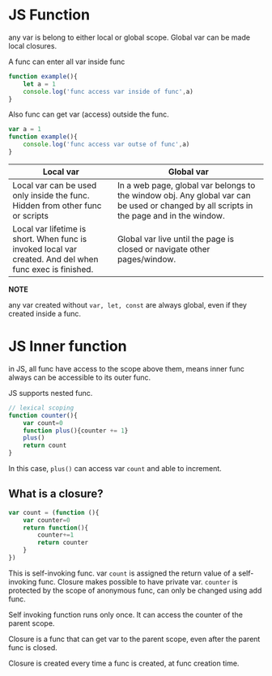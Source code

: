 
# JS Function

any var is belong to either local or global scope. Global var can be made local closures.

A func can enter all var inside func 

```js
function example(){
    let a = 1
    console.log('func access var inside of func',a)
}
```

Also func can get var (access) outside the func.
```js
var a = 1
function example(){
    console.log('func access var outse of func',a)
}
```

| Local var                                                                                                | Global var                                                                                                                               |
| -------------------------------------------------------------------------------------------------------- | ---------------------------------------------------------------------------------------------------------------------------------------- |
| Local var can be used only inside the func. Hidden from other func or scripts                            | In a web page, global var belongs to the window obj. Any global var can be used or changed by all scripts in the page and in the window. |
| Local var lifetime is short. When func is invoked local var created. And del when func exec is finished. | Global var live until the page is closed or navigate other pages/window.                                                                 |


**NOTE**

any var created without `var, let, const` are always global, even if they created inside a func.

# JS Inner function

in JS, all func have access to the scope above them, means inner func always can be accessible to its outer func.

JS supports nested func.

```js
// lexical scoping
function counter(){
    var count=0
    function plus(){counter += 1}
    plus()
    return count
}
```
In this case, `plus()` can access var `count` and able to increment.  


## What is a closure?

```js
var count = (function (){
    var counter=0
    return function(){
        counter+=1
        return counter
    }
})
```
This is self-invoking func. var `count` is assigned the return value of a self-invoking func. 
Closure makes possible to have private var. `counter` is protected by the scope of anonymous func, can only be changed using add func.

Self invoking function runs only once. It can access the counter of the parent scope. 

Closure is a func that can get var to the parent scope, even after the parent func is closed.

Closure is created every time a func is created, at func creation time.